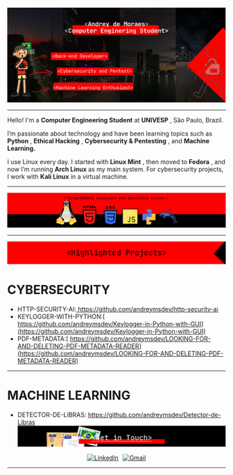 ![Dev](./images/dev.png)

---

Hello! I'm a **Computer Engineering Student** at **UNIVESP** , São Paulo, Brazil.

I’m passionate about technology and have been learning topics such as  **Python** ,  **Ethical Hacking** ,  **Cybersecurity & Pentesting** , and **Machine Learning.**

I use Linux every day. I started with  **Linux Mint** , then moved to  **Fedora** , and now I’m running **Arch Linux** as my main system. For cybersecurity projects, I work with **Kali Linux** in a virtual machine.

---

![Descrição da imagem](images/prolang.png)

---

![Descrição da imagem](images/highlighted.png)

# CYBERSECURITY

* HTTP-SECURITY-AI:[ https://github.com/andreymsdev/http-security-ai
  ](https://github.com/andreymsdev/http-security-ai)
* KEYLOGGER-WITH-PYTHON:[ https://github.com/andreymsdev/Keylogger-in-Python-with-GUI](https://github.com/andreymsdev/Keylogger-in-Python-with-GUI)
* PDF-METADATA:[ https://github.com/andreymsdev/LOOKING-FOR-AND-DELETING-PDF-METADATA-READER](https://github.com/andreymsdev/LOOKING-FOR-AND-DELETING-PDF-METADATA-READER)

---

# MACHINE LEARNING

* DETECTOR-DE-LIBRAS: https://github.com/andreymsdev/Detector-de-Libras
![Descrição da imagem](images/getintouch.png)


<div style="display: flex; justify-content: center; gap: 10px;">
  <a href="https://www.linkedin.com/in/andrey-de-moraes-669ab5361" target="_blank">
    <img src="https://img.shields.io/badge/-LinkedIn-%230077B5?style=for-the-badge&logo=linkedin&logoColor=white" alt="LinkedIn" />
  </a>
  <a href="mailto:andreym.professional@gmail.com">
    <img src="https://img.shields.io/badge/-Gmail-%23333?style=for-the-badge&logo=gmail&logoColor=white" alt="Gmail" />
  </a>
</div>

---
